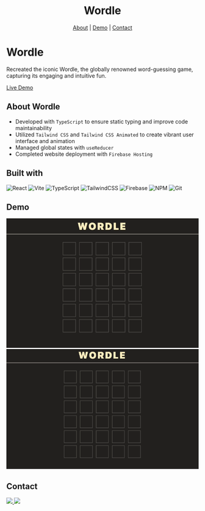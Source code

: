 <div align="center">

# Wordle

<p align="center">
<a href="https://github.com/graceyu0725/Wordle?tab=readme-ov-file#about-wordle">About</a>
|
<a href="https://github.com/graceyu0725/Wordle?tab=readme-ov-file#demo">Demo</a>
|
<a href="https://github.com/graceyu0725/Wordle?tab=readme-ov-file#contact">Contact</a>
</p>
</div>

# Wordle

Recreated the iconic Wordle, the globally renowned word-guessing game, capturing its engaging and intuitive fun.

[Live Demo](https://grace-wordle.web.app/)

## About Wordle

- Developed with `TypeScript` to ensure static typing and improve code maintainability
- Utilized `Tailwind CSS` and `Tailwind CSS Animated` to create vibrant user interface and animation
- Managed global states with `useReducer`
- Completed website deployment with `Firebase Hosting`

## Built with

![React](https://img.shields.io/badge/react-%2320232a.svg?style=for-the-badge&logo=react&logoColor=%2361DAFB)
![Vite](https://img.shields.io/badge/vite-%23646CFF.svg?style=for-the-badge&logo=vite&logoColor=white)
![TypeScript](https://img.shields.io/badge/typescript-%23007ACC.svg?style=for-the-badge&logo=typescript&logoColor=white)
![TailwindCSS](https://img.shields.io/badge/tailwindcss-%2338B2AC.svg?style=for-the-badge&logo=tailwind-css&logoColor=white)
![Firebase](https://img.shields.io/badge/firebase-%23039BE5.svg?style=for-the-badge&logo=firebase)
![NPM](https://img.shields.io/badge/NPM-%23CB3837.svg?style=for-the-badge&logo=npm&logoColor=white)
![Git](https://img.shields.io/badge/git-%23F05033.svg?style=for-the-badge&logo=git&logoColor=white)

## Demo

<img src="./public/wordle.gif" width="800px" />

<img src="./public/wordle2.gif" width="800px" />

## Contact

  <a href="https://www.linkedin.com/in/graceyu0725/">
    <img src="https://img.shields.io/badge/LinkedIn-0077B5?style=for-the-badge&logo=linkedin&logoColor=white" />
  </a>
  <a href="mailto:grace.yupt@gmail.com">
    <img src="https://img.shields.io/badge/Gmail-D14836?style=for-the-badge&logo=gmail&logoColor=white" />
  </a>
